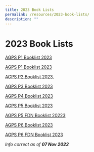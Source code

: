 ```yaml
---
title: 2023 Book Lists
permalink: /resources/2023-book-lists/
description: ""
---
```

2023 Book Lists
===============

<a href="/files/Booklist/2023/AGPS%20P1%20Booklist%202023.pdf" target=_blank>AGPS P1 Booklist 2023</a>

[AGPS P1 Booklist 2023](/files/Booklist/2023/AGPS%20P1%20Booklist%202023.pdf)

[AGPS P2 Booklist 2023.](/files/Booklist/2023/AGPS%20P2%20Booklist%202023.pdf)  

[AGPS P3 Booklist 2023](/files/Booklist/2023/AGPS%20P3%20Booklist%202023.pdf)  

[AGPS P4 Booklist 2023](/files/Booklist/2023/AGPS%20P4%20Booklist%202023.pdf)

[AGPS P5 Booklist 2023](/files/Booklist/2023/AGPS%20P5%20Booklist%202023.pdf) 

[AGPS P5 FDN Booklist 20223](/files/Booklist/2023/AGPS%20P5%20FDN%20Booklist%202023.pdf)

[AGPS P6 Booklist 2023](/files/Booklist/2023/AGPS%20P6%20Booklist%202023.pdf)

[AGPS P6 FDN Booklist 2023](/files/Booklist/2023/AGPS%20P6%20FDN%20Booklist%202023.pdf)
  

  

  

_Info correct as of **07 Nov 2022**_